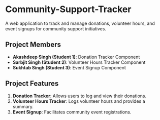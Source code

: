 # Community-Support-Tracker
A web application to track and manage donations, volunteer hours, and event signups for community support initiatives.

## Project Members
- **Akashdeep Singh (Student 1)**: Donation Tracker Component
- **Sarbjit Singh (Student 2)**: Volunteer Hours Tracker Component
- **Sukhtab Singh (Student 3)**: Event Signup Component

## Project Features
1. **Donation Tracker**: Allows users to log and view their donations.
2. **Volunteer Hours Tracker**: Logs volunteer hours and provides a summary.
3. **Event Signup**: Facilitates community event registrations.
